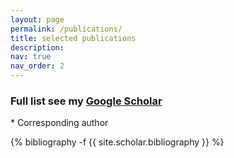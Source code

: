 ```yaml
---
layout: page
permalink: /publications/
title: selected publications
description: 
nav: true
nav_order: 2
---
```

### Full list see my [Google Scholar](https://scholar.google.com/citations?user=fPcIPt0AAAAJ&hl=en)
\* Corresponding author
<!-- _pages/publications.md -->
<div class="publications">


{% bibliography -f {{ site.scholar.bibliography }} %}

</div>
